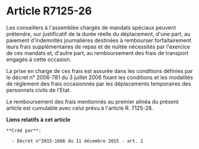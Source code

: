 # Article R7125-26

Les conseillers à l'assemblée chargés de mandats spéciaux peuvent prétendre, sur justificatif de la durée réelle du
déplacement, d'une part, au paiement d'indemnités journalières destinées à rembourser forfaitairement leurs frais
supplémentaires de repas et de nuitée nécessités par l'exercice de ces mandats et, d'autre part, au remboursement des frais
de transport engagés à cette occasion. 

La prise en charge de ces frais est assurée dans les conditions définies par le décret n° 2006-781 du 3 juillet 2006 fixant
les conditions et les modalités de règlement des frais occasionnés par les déplacements temporaires des personnels civils de
l'Etat. 

Le remboursement des frais mentionnés au premier alinéa du présent article est cumulable avec celui prévu à l'article R.
7125-28.

**Liens relatifs à cet article**

	**Créé par**:

	  - Décret n°2015-1666 du 11 décembre 2015 - art. 1
